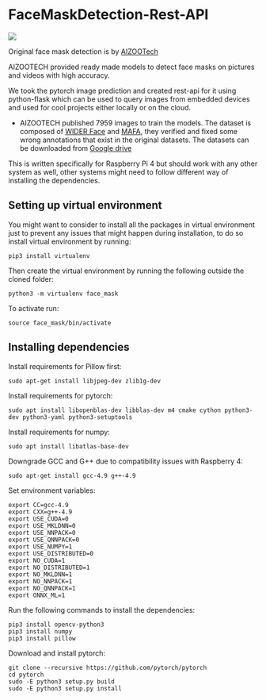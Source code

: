 # FaceMaskDetection-Rest-API

![](img/demo.png)

Original face mask detection is by [AIZOOTech](https://github.com/AIZOOTech/FaceMaskDetection)

AIZOOTECH provided ready made models to detect face masks on pictures and videos with high accuracy.

We took the pytorch image prediction and created rest-api for it using python-flask which can be used to query images from embedded devices and used for cool projects either locally or on the cloud.

* AIZOOTECH published 7959 images to train the models. The dataset is composed of [WIDER Face](http://shuoyang1213.me/WIDERFACE/) and [MAFA](http://www.escience.cn/people/geshiming/mafa.html), they verified and fixed some wrong annotations that exist in the original datasets. The datasets can be downloaded from [Google drive](https://drive.google.com/file/d/1QspxOJMDf_rAWVV7AU_Nc0rjo1_EPEDW/view?usp=sharing)

This is written specifically for Raspberry Pi 4 but should work with any other system as well, other systems might need to follow different way of installing the dependencies.

## Setting up virtual environment

You might want to consider to install all the packages in virtual environment just to prevent any issues that might happen during installation, to do so install virtual environment by running:

```
pip3 install virtualenv
```

Then create the virtual environment by running the following outside the cloned folder:

```
python3 -m virtualenv face_mask
```

To activate run:

```
source face_mask/bin/activate
```

## Installing dependencies

Install requirements for Pillow first:

```
sudo apt-get install libjpeg-dev zlib1g-dev
```

Install requirements for pytorch:

```
sudo apt install libopenblas-dev libblas-dev m4 cmake cython python3-dev python3-yaml python3-setuptools
```

Install requirements for numpy:

```
sudo apt install libatlas-base-dev
```

Downgrade GCC and G++ due to compatibility issues with Raspberry 4:

```
sudo apt-get install gcc-4.9 g++-4.9
```

Set environment variables:

```
export CC=gcc-4.9
export CXX=g++-4.9
export USE_CUDA=0
export USE_MKLDNN=0
export USE_NNPACK=0
export USE_QNNPACK=0
export USE_NUMPY=1
export USE_DISTRIBUTED=0
export NO_CUDA=1
export NO_DISTRIBUTED=1
export NO_MKLDNN=1
export NO_NNPACK=1
export NO_QNNPACK=1
export ONNX_ML=1
```

Run the following commands to install the dependencies:

```
pip3 install opencv-python3
pip3 install numpy
pip3 install pillow
```

Download and install pytorch:

```
git clone --recursive https://github.com/pytorch/pytorch
cd pytorch
sudo -E python3 setup.py build
sudo -E python3 setup.py install
```
